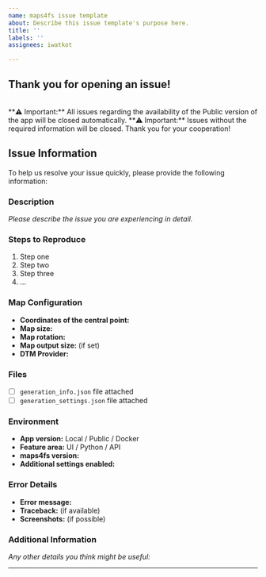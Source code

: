 ```yaml
---
name: maps4fs issue template
about: Describe this issue template's purpose here.
title: ''
labels: ''
assignees: iwatkot

---
```


## Thank you for opening an issue!  
<br>
**⚠️ Important:** All issues regarding the availability of the Public version of the app will be closed automatically.  
**⚠️ Important:** Issues without the required information will be closed. Thank you for your cooperation!

## Issue Information

To help us resolve your issue quickly, please provide the following information:

### Description
*Please describe the issue you are experiencing in detail.*

### Steps to Reproduce
1. Step one
2. Step two
3. Step three
4. ...

### Map Configuration
- **Coordinates of the central point:** 
- **Map size:** 
- **Map rotation:** 
- **Map output size:** (if set)
- **DTM Provider:** 

### Files
- [ ] `generation_info.json` file attached
- [ ] `generation_settings.json` file attached

### Environment
- **App version:** Local / Public / Docker
- **Feature area:** UI / Python / API
- **maps4fs version:** 
- **Additional settings enabled:** 

### Error Details
- **Error message:** 
- **Traceback:** (if available)
- **Screenshots:** (if possible)

### Additional Information
*Any other details you think might be useful:*



---

